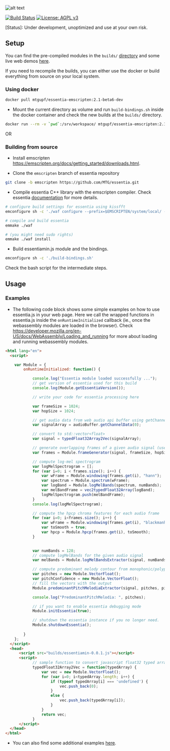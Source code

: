 
![alt text](https://user-images.githubusercontent.com/14850001/66190489-67098d80-e68c-11e9-9a7c-35b82f6635e1.png)

[![Build Status](https://travis-ci.org/MTG/essentia.js.svg?branch=master)](https://travis-ci.org/MTG/essentia.js)
[![License: AGPL v3](https://img.shields.io/badge/License-AGPL%20v3-blue.svg)](https://www.gnu.org/licenses/agpl-3.0)

[Status]: Under development, unoptimized and use at your own risk.


## Setup

You can find the pre-compiled modules in the `builds/` [directory](builds/) and some live web demos [here](https://mtg.github.io/essentia.js-examples/).

If you need to recompile the builds, you can either use the docker or build everything from source on your local system.

### Using docker

```bash
docker pull mtgupf/essentia-emscripten:2.1-beta6-dev
```
- Mount the current directory as volume and run `build-bindings.sh` inside the docker container and check the new builds at the `builds/` directory.

```bash
docker run --rm -v `pwd`:/srv/workspace/ mtgupf/essentia-emscripten:2.1-beta6-dev /srv/workspace/build-bindings.sh
```

OR

### Building from source


* Install emscripten https://emscripten.org/docs/getting_started/downloads.html.

* Clone the `emscripten` branch of essentia repository
```bash
git clone -b emscripten https://github.com/MTG/essentia.git
```

* Compile essentia C++ library with the emscripten compiler. Check essentia [documentation](https://essentia.upf.edu/documentation/installing.html#compiling-essentia) for more details.


```bash
# configure build settings for essentia using kissfft
emconfigure sh -c './waf configure --prefix=$EMSCRIPTEN/system/local/ --build-static --lightweight= --fft=KISS --emscripten'

# compile and build essentia
emmake ./waf

# (you might need sudo rights)
emmake ./waf install

```

* Build essentiamin.js module and the bindings.

```bash
emconfigure sh -c './build-bindings.sh'
```
Check the bash script for the intermediate steps.

 
## Usage

### Examples

- The following code block shows some simple examples on how to use essentia.js in your web page. Here we call the wrapped functions in  essentia.js inside the `onRuntimeInitialized` callback (ie., once the webassembly modules are loaded in the browser). Check https://developer.mozilla.org/en-US/docs/WebAssembly/Loading_and_running for more about loading and running webassembly modules.

```html
<html lang="en">
  <script>

    var Module = {
        onRuntimeInitialized: function() {

            console.log("Essentia module loaded successfully ...");
            // get version of essentia used for this build
            console.log(Module.getEssentiaVersion());

            // write your code for essentia processing here

            var frameSize = 1024;
            var hopSize = 1024;

            // get audio data from web audio api buffer using getChannelData method
            var signalArray = audioBuffer.getChannelData(0); 

            // convert to std::vector<float>
            var signal = typedFloat32Array2Vec(signalArray);

            // generate overlapping frames of a given audio signal (usefull for framewise processing)
            var frames = Module.frameGenerator(signal, frameSize, hopSize);

            // compute log-mel spectrogram 
            var logMelSpectrogram = [];
            for (var i=0; i < frames.size(); i++) {
                var wFrame = Module.windowing(frames.get(i), "hann");
                var spectrum = Module.spectrum(wFrame);
                var logBand = Module.logMelBands(spectrum, numBands);
                var melBandFrame = vec2typedFloat32Array(logBand);
                logMelSpectrogram.push(melBandFrame);
            }
            console.log(logMelSpectrogram);

            // compute the hpcp chroma features for each audio frame
            for (var i=0; i<frames.size(); i++) {
                var wFrame = Module.windowing(frames.get(i), "blackmanharris62");
                var toSmooth = true;
                var hpcp = Module.hpcp(frames.get(i), toSmooth);
            }

            
            var numBands = 128;
            // compute logMelBands for the given audio signal
            var melBands = Module.logMelBandsExtractor(signal, numBands, frameSize, hopSize);

            // compute predominant melody contour from monophonic/polyphonic music signal using melodia algorithm
            var pitches = new Module.VectorFloat();
            var pitchConfidence = new Module.VectorFloat();
            // fill the vectors with the output
            Module.predominantPitchMelodiaExtractor(signal, pitches, pitchConfidence);

            console.log("PredominantPitchMelodia: ", pitches);

            // if you want to enable essentia debugging mode
            Module.initEssentia(true);

            // shutdown the essentia instance if you no longer need.
            Module.shutdownEssentia();
    
        }
    };
  </script>
  <head>
      <script src="builds/essentiamin-0.0.1.js"></script>
      <script>
            // sample function to convert javascript float32 typed array to a std::vector<float>
            typedFloat32Array2Vec = function(typedArray) {
                var vec = new Module.VectorFloat();
                for (var i=0; i<typedArray.length; i++) {
                    if (typeof typedArray[i] === 'undefined') {
                        vec.push_back(0);
                    }
                    else {
                        vec.push_back(typedArray[i]);
                    }
                }
                return vec;
            }
      </script>
  </head>
</html>
```


- You can also find some additional examples [here](https://github.com/MTG/essentia.js-examples/blob/master/src/js/features.js).

